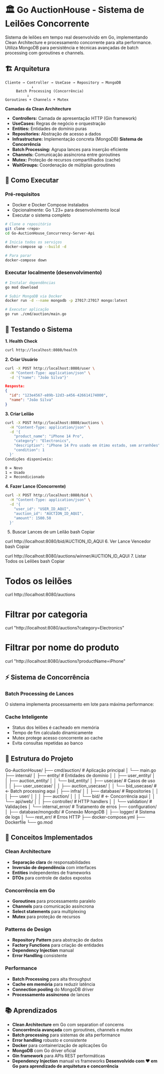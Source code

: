 # 🏛️ Go AuctionHouse - Sistema de Leilões Concorrente

Sistema de leilões em tempo real desenvolvido em Go, implementando Clean Architecture e processamento concorrente para alta performance. Utiliza MongoDB para persistência e técnicas avançadas de batch processing com goroutines e channels.

## 🏗️ Arquitetura

```
Cliente → Controller → UseCase → Repository → MongoDB
            ↓
     Batch Processing (Concorrência)
          ↓
Goroutines + Channels + Mutex
```

**Camadas da Clean Architecture**

- **Controllers:** Camada de apresentação HTTP (Gin framework)
- **UseCases:** Regras de negócio e orquestração
- **Entities:** Entidades de domínio puras
- **Repositories:** Abstração de acesso a dados
- **Infrastructure:** Implementação concreta (MongoDB)
  **Sistema de Concorrência**
- **Batch Processing:** Agrupa lances para inserção eficiente
- **Channels:** Comunicação assíncrona entre goroutines
- **Mutex:** Proteção de recursos compartilhados (cache)
- **WaitGroups:** Coordenação de múltiplas goroutines

## 🚀 Como Executar

### Pré-requisitos

- Docker e Docker Compose instalados
- Opcionalmente: Go 1.23+ para desenvolvimento local
- Executar o sistema completo

```bash
# Clone o repositório
git clone <repo>
cd Go-AuctionHouse_Concurrency-Server-Api

# Inicia todos os serviços
docker-compose up --build -d

# Para parar
docker-compose down
```

### Executar localmente (desenvolvimento)

```bash
# Instalar dependências
go mod download

# Subir MongoDB via Docker
docker run -d --name mongodb -p 27017:27017 mongo:latest

# Executar aplicação
go run ./cmd/auction/main.go
```

## 🧪 Testando o Sistema

**1. Health Check**

```bash
curl http://localhost:8080/health
```

**2. Criar Usuário**

```bash
curl -X POST http://localhost:8080/user \
  -H "Content-Type: application/json" \
  -d '{"name": "João Silva"}'
```

```json
Resposta:
{
  "id": "123e4567-e89b-12d3-a456-426614174000",
  "name": "João Silva"
}
```

**3. Criar Leilão**

```bash
curl -X POST http://localhost:8080/auctions \
  -H "Content-Type: application/json" \
  -d '{
    "product_name": "iPhone 14 Pro",
    "category": "Electronics",
    "description": "iPhone 14 Pro usado em ótimo estado, sem arranhões",
    "condition": 1
  }'
Condições disponíveis:

0 = Novo
1 = Usado
2 = Recondicionado
```

**4. Fazer Lance (Concorrente)**

```bash
curl -X POST http://localhost:8080/bid \
  -H "Content-Type: application/json" \
  -d '{
    "user_id": "USER_ID_AQUI",
    "auction_id": "AUCTION_ID_AQUI",
    "amount": 1500.50
  }'
```

5. Buscar Lances de um Leilão
   bash
   Copiar

curl http://localhost:8080/bid/AUCTION_ID_AQUI 6. Ver Lance Vencedor
bash
Copiar

curl http://localhost:8080/auctions/winner/AUCTION_ID_AQUI 7. Listar Todos os Leilões
bash
Copiar

# Todos os leilões

curl http://localhost:8080/auctions

# Filtrar por categoria

curl "http://localhost:8080/auctions?category=Electronics"

# Filtrar por nome do produto

curl "http://localhost:8080/auctions?productName=iPhone"

## ⚡ Sistema de Concorrência

### Batch Processing de Lances

O sistema implementa processamento em lote para máxima performance:

### Cache Inteligente

- Status dos leilões é cacheado em memória
- Tempo de fim calculado dinamicamente
- Mutex protege acesso concorrente ao cache
- Evita consultas repetidas ao banco

## 📁 Estrutura do Projeto

Go-AuctionHouse/
├── cmd/auction/ # Aplicação principal
│ └── main.go
├── internal/
│ ├── entity/ # Entidades de domínio
│ │ ├── user_entity/
│ │ ├── auction_entity/
│ │ └── bid_entity/
│ ├── usecase/ # Casos de uso
│ │ ├── user_usecase/
│ │ ├── auction_usecase/
│ │ └── bid_usecase/ # ← Batch processing aqui
│ ├── infra/
│ │ ├── database/ # Repositories
│ │ │ ├── user/
│ │ │ ├── auction/
│ │ │ └── bid/ # ← Concorrência aqui
│ │ └── api/web/
│ │ ├── controller/ # HTTP handlers
│ │ └── validation/ # Validações
│ └── internal_error/ # Tratamento de erros
├── configuration/
│ ├── database/mongodb/ # Conexão MongoDB
│ ├── logger/ # Sistema de logs
│ └── rest_err/ # Erros HTTP
├── docker-compose.yml
├── Dockerfile
└── go.mod

## 🧩 Conceitos Implementados

### Clean Architecture

- **Separação clara** de responsabilidades
- **Inversão de dependência** com interfaces
- **Entities** independentes de frameworks
- **DTOs** para controle de dados expostos

### Concorrência em Go

- **Goroutines** para processamento paralelo
- **Channels** para comunicação assíncrona
- **Select statements** para multiplexing
- **Mutex** para proteção de recursos

### Patterns de Design

- **Repository Pattern** para abstração de dados
- **Factory Functions** para criação de entidades
- **Dependency Injection** manual
- **Error Handling** consistente

### Performance

- **Batch Processing** para alta throughput
- **Cache em memória** para reduzir latência
- **Connection pooling** do MongoDB driver
- **Processamento assíncrono** de lances

## 📚 Aprendizados

- **Clean Architecture** em Go com separation of concerns
- **Concorrência avançada** com goroutines, channels e mutex
- **Batch processing** para sistemas de alta performance
- **Error handling** robusto e consistente
- **Docker** para containerização de aplicações Go
- **MongoDB** com Go driver oficial
- **Gin framework** para APIs REST performáticas
- **Dependency Injection** manual vs frameworks
  **Desenvolvido com ❤️ em Go para aprendizado de arquitetura e concorrência**
